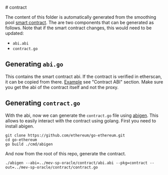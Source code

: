 # contract

The content of this folder is automatically generated from the smoothing pool [smart contract](https://github.com/dappnode/mev-sp-contracts). The are two components that can be generated as follows. Note that if the smart contract changes, this would need to be updated:
* `abi.abi`
* `contract.go`


## Generating `abi.go`

This contains the smart contract abi. If the contract is verified in etherscan, it can be copied from there. [Example](https://goerli.etherscan.io/address/0x2df7254059f6a3ddcd1af0cb17797b26b6825e89#code) see "Contract ABI" section. Make sure you get the abi of the contract itself and not the proxy.


## Generating `contract.go`

With the abi, now we can generate the `contract.go` file using [abigen](https://geth.ethereum.org/docs/tools/abigen). This allows to easily interact with the contract using golang. First you need to install abigen.

```console
git clone https://github.com/ethereum/go-ethereum.git
cd go-ethereum
go build ./cmd/abigen
```

And now from the root of this repo, generate the contract.

```console
./abigen --abi=../mev-sp-oracle/contract/abi.abi --pkg=contract --out=../mev-sp-oracle/contract/contract.go
```

